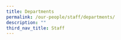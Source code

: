 ```yaml
---
title: Departments
permalink: /our-people/staff/departments/
description: ""
third_nav_title: Staff
---
```

